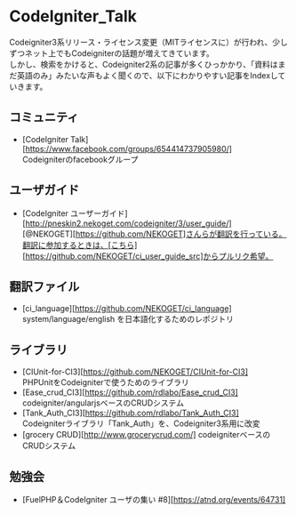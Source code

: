 CodeIgniter_Talk
====

Codeigniter3系リリース・ライセンス変更（MITライセンスに）が行われ、少しずつネット上でもCodeigniterの話題が増えてきています。  
しかし、検索をかけると、Codeigniter2系の記事が多くひっかかり、「資料はまだ英語のみ」みたいな声もよく聞くので、以下にわかりやすい記事をIndexしていきます。

## コミュニティ
* [CodeIgniter Talk][https://www.facebook.com/groups/654414737905980/]  
Codeigniterのfacebookグループ

## ユーザガイド
* [CodeIgniter ユーザーガイド][http://pneskin2.nekoget.com/codeigniter/3/user_guide/]  
[@NEKOGET][https://github.com/NEKOGET]さんらが翻訳を行っている。翻訳に参加するときは、[こちら][https://github.com/NEKOGET/ci_user_guide_src]からプルリク希望。
    

## 翻訳ファイル
* [ci_language][https://github.com/NEKOGET/ci_language] 
system/language/english を日本語化するためのレポジトリ

## ライブラリ
* [CIUnit-for-CI3][https://github.com/NEKOGET/CIUnit-for-CI3]  
PHPUnitをCodeigniterで使うためのライブラリ
* [Ease_crud_CI3][https://github.com/rdlabo/Ease_crud_CI3]  
codeigniter/angularjsベースのCRUDシステム
* [Tank_Auth_CI3][https://github.com/rdlabo/Tank_Auth_CI3]  
Codeigniterライブラリ「Tank_Auth」を、Codeigniter3系用に改変
* [grocery CRUD][http://www.grocerycrud.com/]
codeigniterベースのCRUDシステム

## 勉強会
* [FuelPHP＆CodeIgniter ユーザの集い #8][https://atnd.org/events/64731]
